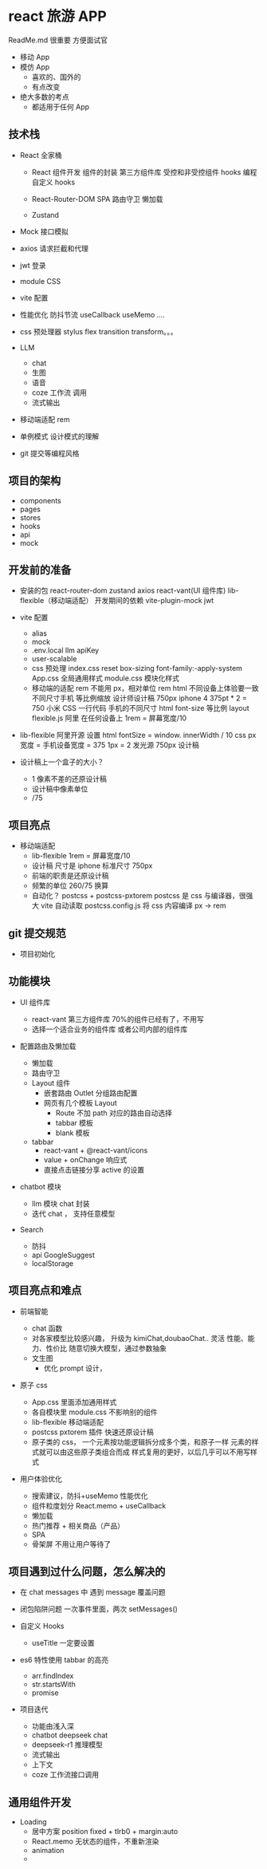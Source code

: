 # react 旅游 APP

ReadMe.md 很重要 方便面试官

- 移动 App
- 模仿 App
  - 喜欢的、国外的
  - 有点改变
- 绝大多数的考点
  - 都适用于任何 App

## 技术栈

- React 全家桶

  - React 组件开发
    组件的封装
    第三方组件库
    受控和非受控组件
    hooks 编程 自定义 hooks

  - React-Router-DOM
    SPA
    路由守卫
    懒加载
  - Zustand

- Mock 接口模拟
- axios 请求拦截和代理
- jwt 登录
- module CSS
- vite 配置
- 性能优化
  防抖节流
  useCallback useMemo ....
- css 预处理器 stylus
  flex transition transform。。。
- LLM
  - chat
  - 生图
  - 语音
  - coze 工作流 调用
  - 流式输出
- 移动端适配
  rem
- 单例模式 设计模式的理解
- git 提交等编程风格

## 项目的架构

- components
- pages
- stores
- hooks
- api
- mock

## 开发前的准备

- 安装的包
  react-router-dom zustand axios
  react-vant(UI 组件库) lib-flexible（移动端适配）
  开发期间的依赖
  vite-plugin-mock jwt

- vite 配置
  - alias
  - mock
  - .env.local
    llm apiKey
  - user-scalable
  - css 预处理
    index.css reset
    box-sizing font-family:-apply-system
    App.css 全局通用样式
    module.css 模块化样式
  - 移动端的适配 rem
    不能用 px，相对单位 rem html
    不同设备上体验要一致
    不同尺寸手机 等比例缩放
    设计师设计稿 750px iphone 4 375pt \* 2 = 750
    小米
    CSS 一行代码 手机的不同尺寸 html font-size 等比例
    layout
    flexible.js 阿里 在任何设备上
    1rem = 屏幕宽度/10
- lib-flexible
  阿里开源
  设置 html fontSize = window.
  innerWidth / 10
  css px 宽度 = 手机设备宽度 = 375
  1px = 2 发光源
  750px 设计稿

- 设计稿上一个盒子的大小？
  - 1 像素不差的还原设计稿
  - 设计稿中像素单位
  - /75

## 项目亮点

- 移动端适配
  - lib-flexible 1rem = 屏幕宽度/10
  - 设计稿 尺寸是 iphone 标准尺寸 750px
  - 前端的职责是还原设计稿
  - 频繁的单位 260/75 换算
  - 自动化？
    postcss + postcss-pxtorem
    postcss 是 css 与编译器，很强大
    vite 自动读取 postcss.config.js 将 css 内容编译
    px -> rem

## git 提交规范

- 项目初始化

## 功能模块

- UI 组件库
  - react-vant 第三方组件库 70%的组件已经有了，不用写
  - 选择一个适合业务的组件库 或者公司内部的组件库
- 配置路由及懒加载

  - 懒加载
  - 路由守卫
  - Layout 组件
    - 嵌套路由 Outlet 分组路由配置
    - 网页有几个模板 Layout
      - Route 不加 path 对应的路由自动选择
      - tabbar 模板
      - blank 模板
  - tabbar
    - react-vant + @react-vant/icons
    - value + onChange 响应式
    - 直接点击链接分享 active 的设置

- chatbot 模块
  - llm 模块 chat 封装
  - 迭代 chat ， 支持任意模型
- Search
  - 防抖
  - api
    GoogleSuggest
  - localStorage

## 项目亮点和难点

- 前端智能

  - chat 函数
  - 对各家模型比较感兴趣， 升级为 kimiChat,doubaoChat.. 灵活
    性能、能力、性价比
    随意切换大模型，通过参数抽象
  - 文生图
    - 优化 prompt 设计，

- 原子 css
  - App.css 里面添加通用样式
  - 各自模块里 module.css 不影响别的组件
  - lib-flexible 移动端适配
  - postcss pxtorem 插件 快速还原设计稿
  - 原子类的 css，
    一个元素按功能逻辑拆分成多个类，和原子一样
    元素的样式就可以由这些原子类组合而成
    样式复用的更好，以后几乎可以不用写样式
- 用户体验优化
  - 搜索建议，防抖+useMemo 性能优化
  - 组件粒度划分
    React.memo + useCallback
  - 懒加载
  - 热门推荐 + 相关商品（产品）
  - SPA
  - 骨架屏 不用让用户等待了 

## 项目遇到过什么问题，怎么解决的

- 在 chat messages 中 遇到 message 覆盖问题
- 闭包陷阱问题
  一次事件里面，两次 setMessages()

- 自定义 Hooks

  - useTitle
    一定要设置

- es6 特性使用
  tabbar 的高亮

  - arr.findIndex
  - str.startsWith
  - promise

- 项目迭代
  - 功能由浅入深
  - chatbot deepseek chat
  - deepseek-r1 推理模型
  - 流式输出
  - 上下文
  - coze 工作流接口调用

## 通用组件开发

- Loading
  - 居中方案 position fixed + tlrb0 + margin:auto
  - React.memo 无状态的组件，不重新渲染
  - animation
  -
